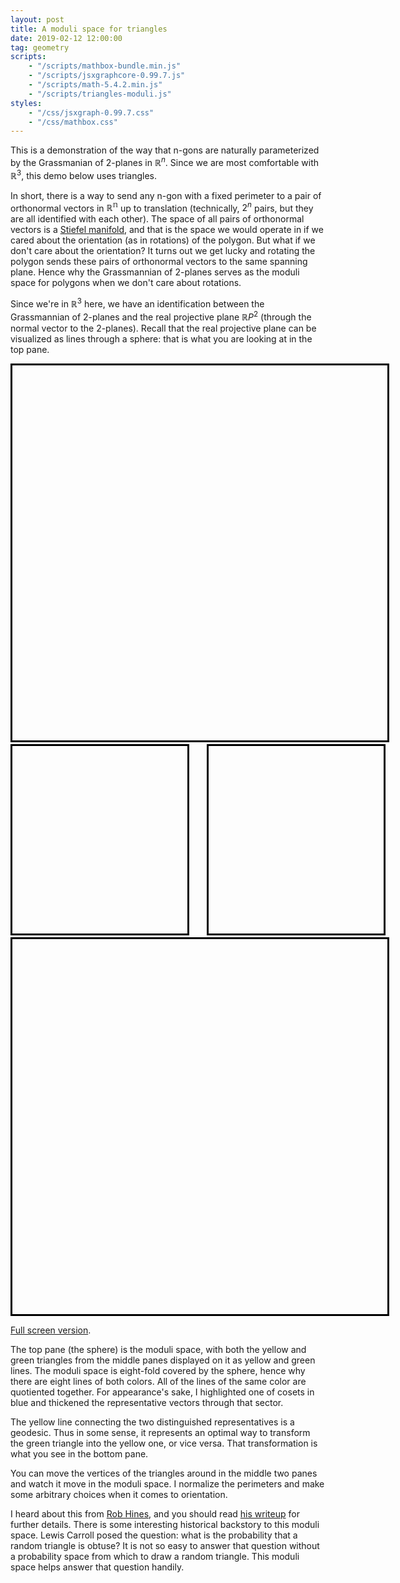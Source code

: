 ```yaml
---
layout: post
title: A moduli space for triangles
date: 2019-02-12 12:00:00
tag: geometry
scripts:
    - "/scripts/mathbox-bundle.min.js"
    - "/scripts/jsxgraphcore-0.99.7.js"
    - "/scripts/math-5.4.2.min.js"
    - "/scripts/triangles-moduli.js"
styles:
    - "/css/jsxgraph-0.99.7.css"
    - "/css/mathbox.css"
---
```


This is a demonstration of the way that n-gons are naturally parameterized by the Grassmanian of 2-planes in $\mathbb{R}^n$. Since we are most comfortable with $\mathbb{R}^3$, this demo below uses triangles. 

In short, there is a way to send any n-gon with a fixed perimeter to a pair of orthonormal vectors in $\mathbb{R^n}$ up to translation (technically, $2^n$ pairs, but they are all identified with each other). The space of all pairs of orthonormal vectors is a [Stiefel manifold](https://en.wikipedia.org/wiki/Stiefel_manifold), and that is the space we would operate in if we cared about the orientation (as in rotations) of the polygon. But what if we don't care about the orientation? It turns out we get lucky and rotating the polygon sends these pairs of orthonormal vectors to the same spanning
plane. Hence why the Grassmannian of 2-planes serves as the moduli space for polygons when we don't care about rotations.

Since we're in $\mathbb{R}^3$ here, we have an identification between the Grassmannian of 2-planes and the real projective plane $\mathbb{R}P^2$ (through the normal vector to the 2-planes). Recall that the real projective plane can be visualized as lines through a sphere: that is what you are looking at in the top pane.

<div id="triangles-overlay" style="width:600px;height:600px;margin:auto;border:3px solid black"></div>

<div style="display: flex; width: 600px; margin: 3px auto; justify-content:space-between">
<div id="triangle1" style="flex:0 1 auto;width:280px;height:300px;border: 3px solid black"></div>
<div id="triangle2" style="flex:0 1 auto;width:280px;height:300px;border: 3px solid black;"></div>
</div>
<div id="triangles-grassman" style="width:600px;height:600px;border:3px solid black;margin:auto"></div>

[Full screen version](/html/fullscreen/triangles-moduli). 

The top pane (the sphere) is the moduli space, with both the yellow and green triangles from the middle panes displayed on it as yellow and green lines. The moduli space is eight-fold covered by the sphere, hence why there are eight lines of both colors. All of the lines of the same color are quotiented together. For appearance's sake, I highlighted one of cosets in blue and thickened the representative vectors through that sector.

The yellow line connecting the two distinguished representatives is a geodesic. Thus in some sense, it represents an optimal way to transform the green triangle into the yellow one, or vice versa. That transformation is what you see in the bottom pane.

You can move the vertices of the triangles around in the middle two panes and watch it move in the moduli space. I normalize the perimeters and make some arbitrary choices when it comes to orientation.

I heard about this from [Rob Hines](http://math.colorado.edu/~rohi1040), and you should read [his writeup](http://math.colorado.edu/~rohi1040/expository/poly_grass.pdf) for further details. There is some interesting historical backstory to this moduli space. Lewis Carroll posed the question: what is the probability that a random triangle is obtuse? It is not so easy to answer that question without a probability space from which to draw a random triangle. This moduli space helps answer that question handily.
